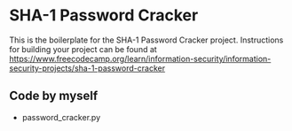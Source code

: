 # SHA-1 Password Cracker

This is the boilerplate for the SHA-1 Password Cracker project. Instructions for building your project can be found at https://www.freecodecamp.org/learn/information-security/information-security-projects/sha-1-password-cracker

## Code by myself

- password_cracker.py
